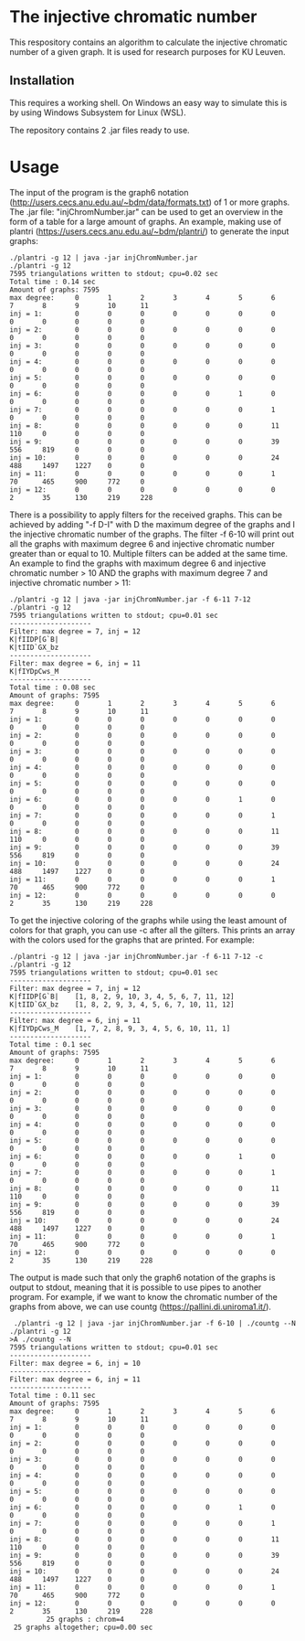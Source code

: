 # The injective chromatic number

This respository contains an algorithm to calculate the injective chromatic number of a given graph. It is used for research purposes for KU Leuven.

## Installation

This requires a working shell. On Windows an easy way to simulate this is by using Windows Subsystem for Linux (WSL).

The repository contains 2 .jar files ready to use.

# Usage
The input of the program is the graph6 notation (http://users.cecs.anu.edu.au/~bdm/data/formats.txt) of 1 or more graphs. The .jar file: "injChromNumber.jar" can be used to get an overview in the form of a table for a large amount of graphs.
An example, making use of plantri (https://users.cecs.anu.edu.au/~bdm/plantri/) to generate the input graphs:

```
./plantri -g 12 | java -jar injChromNumber.jar
./plantri -g 12
7595 triangulations written to stdout; cpu=0.02 sec
Total time : 0.14 sec
Amount of graphs: 7595
max degree:     0       1       2       3       4       5       6       7       8       9       10      11
inj = 1:        0       0       0       0       0       0       0       0       0       0       0       0
inj = 2:        0       0       0       0       0       0       0       0       0       0       0       0
inj = 3:        0       0       0       0       0       0       0       0       0       0       0       0
inj = 4:        0       0       0       0       0       0       0       0       0       0       0       0
inj = 5:        0       0       0       0       0       0       0       0       0       0       0       0
inj = 6:        0       0       0       0       0       1       0       0       0       0       0       0
inj = 7:        0       0       0       0       0       0       1       0       0       0       0       0
inj = 8:        0       0       0       0       0       0       11      110     0       0       0       0
inj = 9:        0       0       0       0       0       0       39      556     819     0       0       0
inj = 10:       0       0       0       0       0       0       24      488     1497    1227    0       0
inj = 11:       0       0       0       0       0       0       1       70      465     900     772     0
inj = 12:       0       0       0       0       0       0       0       2       35      130     219     228
```

There is a possibility to apply filters for the received graphs. This can be achieved by adding "-f D-I" with D the maximum degree of the graphs and I the injective chromatic number of the graphs. The filter -f 6-10 will print out all the graphs with maximum degree 6 and injective chromatic number greater than or equal to 10. Multiple filters can be added at the same time. An example to find the graphs with maximum degree 6 and injective chromatic number > 10 AND the graphs with maximum degree 7 and injective chromatic number > 11:

```
./plantri -g 12 | java -jar injChromNumber.jar -f 6-11 7-12
./plantri -g 12
7595 triangulations written to stdout; cpu=0.01 sec
--------------------
Filter: max degree = 7, inj = 12
K|fIIDP[G`B|
K|tIID`GX_bz
--------------------
Filter: max degree = 6, inj = 11
K|fIYDpCws_M
--------------------
Total time : 0.08 sec
Amount of graphs: 7595
max degree:     0       1       2       3       4       5       6       7       8       9       10      11
inj = 1:        0       0       0       0       0       0       0       0       0       0       0       0
inj = 2:        0       0       0       0       0       0       0       0       0       0       0       0
inj = 3:        0       0       0       0       0       0       0       0       0       0       0       0
inj = 4:        0       0       0       0       0       0       0       0       0       0       0       0
inj = 5:        0       0       0       0       0       0       0       0       0       0       0       0
inj = 6:        0       0       0       0       0       1       0       0       0       0       0       0
inj = 7:        0       0       0       0       0       0       1       0       0       0       0       0
inj = 8:        0       0       0       0       0       0       11      110     0       0       0       0
inj = 9:        0       0       0       0       0       0       39      556     819     0       0       0
inj = 10:       0       0       0       0       0       0       24      488     1497    1227    0       0
inj = 11:       0       0       0       0       0       0       1       70      465     900     772     0
inj = 12:       0       0       0       0       0       0       0       2       35      130     219     228
```

To get the injective coloring of the graphs while using the least amount of colors for that graph, you can use -c after all the gilters. This prints an array with the colors used for the graphs that are printed. For example: 

 ```
./plantri -g 12 | java -jar injChromNumber.jar -f 6-11 7-12 -c
./plantri -g 12
7595 triangulations written to stdout; cpu=0.01 sec
--------------------
Filter: max degree = 7, inj = 12
K|fIIDP[G`B|    [1, 8, 2, 9, 10, 3, 4, 5, 6, 7, 11, 12]
K|tIID`GX_bz    [1, 8, 2, 9, 3, 4, 5, 6, 7, 10, 11, 12]
--------------------
Filter: max degree = 6, inj = 11
K|fIYDpCws_M    [1, 7, 2, 8, 9, 3, 4, 5, 6, 10, 11, 1]
--------------------
Total time : 0.1 sec
Amount of graphs: 7595
max degree:     0       1       2       3       4       5       6       7       8       9       10      11
inj = 1:        0       0       0       0       0       0       0       0       0       0       0       0
inj = 2:        0       0       0       0       0       0       0       0       0       0       0       0
inj = 3:        0       0       0       0       0       0       0       0       0       0       0       0
inj = 4:        0       0       0       0       0       0       0       0       0       0       0       0
inj = 5:        0       0       0       0       0       0       0       0       0       0       0       0
inj = 6:        0       0       0       0       0       1       0       0       0       0       0       0
inj = 7:        0       0       0       0       0       0       1       0       0       0       0       0
inj = 8:        0       0       0       0       0       0       11      110     0       0       0       0
inj = 9:        0       0       0       0       0       0       39      556     819     0       0       0
inj = 10:       0       0       0       0       0       0       24      488     1497    1227    0       0
inj = 11:       0       0       0       0       0       0       1       70      465     900     772     0
inj = 12:       0       0       0       0       0       0       0       2       35      130     219     228
```


The output is made such that only the graph6 notation of the graphs is output to stdout, meaning that it is possible to use pipes to another program. For example, if we want to know the chromatic number of the graphs from above, we can use countg (https://pallini.di.uniroma1.it/).

```
 ./plantri -g 12 | java -jar injChromNumber.jar -f 6-10 | ./countg --N
./plantri -g 12
>A ./countg --N
7595 triangulations written to stdout; cpu=0.01 sec
--------------------
Filter: max degree = 6, inj = 10
--------------------
Filter: max degree = 6, inj = 11
--------------------
Total time : 0.11 sec
Amount of graphs: 7595
max degree:     0       1       2       3       4       5       6       7       8       9       10      11
inj = 1:        0       0       0       0       0       0       0       0       0       0       0       0
inj = 2:        0       0       0       0       0       0       0       0       0       0       0       0
inj = 3:        0       0       0       0       0       0       0       0       0       0       0       0
inj = 4:        0       0       0       0       0       0       0       0       0       0       0       0
inj = 5:        0       0       0       0       0       0       0       0       0       0       0       0
inj = 6:        0       0       0       0       0       1       0       0       0       0       0       0
inj = 7:        0       0       0       0       0       0       1       0       0       0       0       0
inj = 8:        0       0       0       0       0       0       11      110     0       0       0       0
inj = 9:        0       0       0       0       0       0       39      556     819     0       0       0
inj = 10:       0       0       0       0       0       0       24      488     1497    1227    0       0
inj = 11:       0       0       0       0       0       0       1       70      465     900     772     0
inj = 12:       0       0       0       0       0       0       0       2       35      130     219     228
         25 graphs : chrom=4
 25 graphs altogether; cpu=0.00 sec
```
